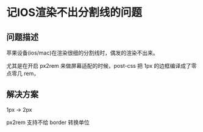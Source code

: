 # 记IOS渲染不出分割线的问题

## 问题描述

苹果设备(ios/mac)在渲染很细的分割线时，偶发的渲染不出来。

尤其是在开启 px2rem 来做屏幕适配的时候，post-css 把 1px 的边框编译成了零点零几 rem，

## 解决方案

1px -> 2px

px2rem 支持不给 border 转换单位
